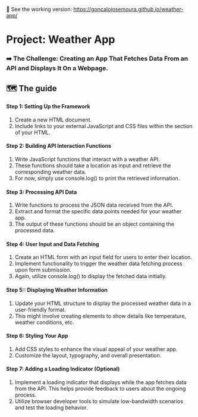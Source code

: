 👐 See the working version: https://goncalojosemoura.github.io/weather-app/

# Project: Weather App
### ➡️ The Challenge: Creating an App That Fetches Data From an API and Displays It On a Webpage.
## 🗺 The guide
#### Step 1: Setting Up the Framework
1. Create a new HTML document.
2. Include links to your external JavaScript and CSS files within the <head> section of your HTML.

#### Step 2:  Building API Interaction Functions
1. Write JavaScript functions that interact with a weather API.
2. These functions should take a location as input and retrieve the corresponding weather data.
3. For now, simply use console.log() to print the retrieved information.

#### Step 3: Processing API Data
1. Write functions to process the JSON data received from the API.
2. Extract and format the specific data points needed for your weather app.
3. The output of these functions should be an object containing the processed data.

#### Step 4: User Input and Data Fetching
1. Create an HTML form with an input field for users to enter their location.
2. Implement functionality to trigger the weather data fetching process upon form submission.
3. Again, utilize console.log() to display the fetched data initially.

#### Step 5:: Displaying Weather Information
1. Update your HTML structure to display the processed weather data in a user-friendly format.
2. This might involve creating elements to show details like temperature, weather conditions, etc.

#### Step 6: Styling Your App
1. Add CSS styles to enhance the visual appeal of your weather app.
2. Customize the layout, typography, and overall presentation.

#### Step 7: Adding a Loading Indicator (Optional)
1. Implement a loading indicator that displays while the app fetches data from the API. This helps provide feedback to users about the ongoing process.
2. Utilize browser developer tools to simulate low-bandwidth scenarios and test the loading behavior.

